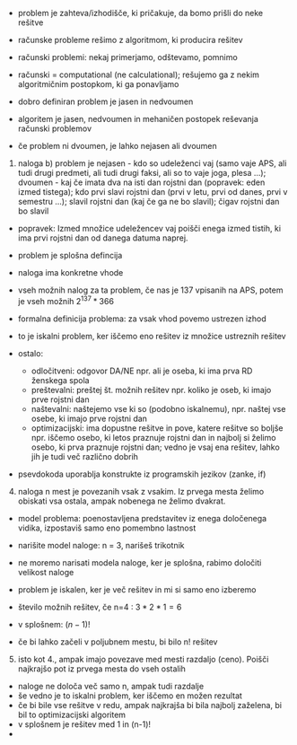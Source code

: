 - problem je zahteva/izhodišče, ki pričakuje, da bomo prišli do neke rešitve
- računske probleme rešimo z algoritmom, ki producira rešitev

- računski problemi: nekaj primerjamo, odštevamo, pomnimo
- računski = computational (ne calculational); rešujemo ga z nekim algoritmičnim postopkom, ki ga ponavljamo

- dobro definiran problem je jasen in nedvoumen
- algoritem je jasen, nedvoumen in mehaničen postopek reševanja računski problemov
- če problem ni dvoumen, je lahko nejasen ali dvoumen

1. naloga
b) problem je nejasen - kdo so udeleženci vaj (samo vaje APS, ali tudi drugi predmeti, ali tudi drugi faksi, ali so to vaje joga, plesa ...); dvoumen - kaj če imata dva na isti dan rojstni dan (popravek: eden izmed tistega); kdo prvi slavi rojstni dan (prvi v letu, prvi od danes, prvi v semestru ...); slavil rojstni dan (kaj če ga ne bo slavil); čigav rojstni dan bo slavil
- popravek: Izmed množice udeležencev vaj poišči enega izmed tistih, ki ima prvi rojstni dan od danega datuma naprej.

- problem je splošna defincija
- naloga ima konkretne vhode
- vseh možnih nalog za ta problem, če nas je 137 vpisanih na APS, potem je vseh možnih $2^{137} * 366$ 

- formalna definicija problema: za vsak vhod povemo ustrezen izhod

- to je iskalni problem, ker iščemo eno rešitev iz množice ustreznih rešitev
- ostalo:
	- odločitveni: odgovor DA/NE npr. ali je oseba, ki ima prva RD ženskega spola
	- preštevalni: preštej št. možnih rešitev npr. koliko je oseb, ki imajo prve rojstni dan
	- naštevalni: naštejemo vse ki so (podobno iskalnemu), npr. naštej vse osebe, ki imajo prve rojstni dan
	- optimizacijski: ima dopustne rešitve in pove, katere rešitve so boljše npr. iščemo osebo, ki letos praznuje rojstni dan in najbolj si želimo osebo, ki prva praznuje rojstni dan; vedno je vsaj ena rešitev, lahko jih je tudi več različno dobrih

- psevdokoda uporablja konstrukte iz programskih jezikov (zanke, if)

4. naloga
n mest je povezanih vsak z vsakim. Iz prvega mesta želimo obiskati vsa ostala, ampak nobenega ne želimo dvakrat.

- model problema: poenostavljena predstavitev iz enega določenega vidika, izpostaviš samo eno pomembno lastnost
- narišite model naloge: n = 3, narišeš trikotnik
- ne moremo narisati modela naloge, ker je splošna, rabimo določiti velikost naloge

- problem je iskalen, ker je več rešitev in mi si samo eno izberemo

- število možnih rešitev, če n=4 : $3*2*1=6$
- v splošnem: $(n-1)!$
- če bi lahko začeli v poljubnem mestu, bi bilo n! rešitev

5. isto kot 4., ampak imajo povezave med mesti razdaljo (ceno). Poišči najkrajšo pot iz prvega mesta do vseh ostalih

- naloge ne določa več samo n, ampak tudi razdalje
- še vedno je to iskalni problem, ker iščemo en možen rezultat
- če bi bile vse rešitve v redu, ampak najkrajša bi bila najbolj zaželena, bi bil to optimizacijski algoritem
- v splošnem je rešitev med 1 in (n-1)!
- 